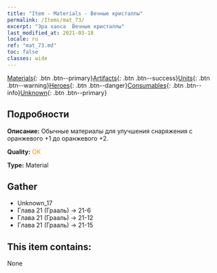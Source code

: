 ```yaml
---
title: "Item - Materials - Вечные кристаллы"
permalink: /Items/mat_73/
excerpt: "Эра хаоса  Вечные кристаллы"
last_modified_at: 2021-03-18
locale: ru
ref: "mat_73.md"
toc: false
classes: wide
---
```

 [Materials](/ru/Items/){: .btn .btn--primary}[Artifacts](/ru/Items/Artifacts/){: .btn .btn--success}[Units](/ru/Items/Units/){: .btn .btn--warning}[Heroes](/ru/Items/Heroes/){: .btn .btn--danger}[Consumables](/ru/Items/Consumables/){: .btn .btn--info}[Unknown](/ru/Items/Unknown/){: .btn .btn--primary}

## Подробности
 **Описание:** Обычные материалы для улучшения снаряжения c оранжевого +1 до оранжевого +2.

 **Quality:** <span style="color: #FF8C00">OK</span>

 **Type:** Material

## Gather

*    Unknown_17 
*    Глава 21 (Грааль) -> 21-6 
*    Глава 21 (Грааль) -> 21-12 
*    Глава 21 (Грааль) -> 21-15 

## This item contains:

  None

